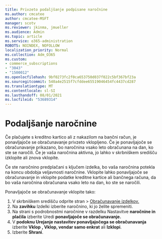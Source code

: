 ```yaml
---
title: Privzeto podaljšanje podpisane naročnine
ms.author: cmcatee
author: cmcatee-MSFT
manager: scotv
ms.reviewer: jkinma, jmueller
ms.audience: Admin
ms.topic: article
ms.service: o365-administration
ROBOTS: NOINDEX, NOFOLLOW
localization_priority: Normal
ms.collection: Adm_O365
ms.custom:
- commerce_subscriptions
- "3043"
- "1500012"
ms.openlocfilehash: 9bf0273fc2f0ca653750d037f022c5bf367bf23a
ms.sourcegitcommit: 540a4e2515f7cfddee65519046454fc4437cd287
ms.translationtype: MT
ms.contentlocale: sl-SI
ms.lasthandoff: 08/01/2021
ms.locfileid: "53689314"
---
```

# <a name="renewing-your-subscription"></a>Podaljšanje naročnine

Če plačujete s kreditno kartico ali z nakazilom na bančni račun, je ponavljajoče se obračunavanje privzeto vklopljeno. Če je ponavljajoče se obračunavanje prikazano, bo naročnina vsako leto obračunana na dan, ko ste se naročili. Če je vaša naročnina aktivna, jo lahko v skrbniškem središču izklopite ali znova vklopite.

Če ste naročnino predplačani s ključem izdelka, bo vaša naročnina potekla na koncu obdobja veljavnosti naročnine. Vklopite lahko ponavljajoče se obračunavanje in vklopite podatke kreditne kartice ali bančnega računa, da bo vaša naročnina obračunana vsako leto na dan, ko ste se naročili.

Ponavljajoče se obračunavanje vklopite tako:

1. V skrbniškem središču odprite stran  >  [Obračunavanje izdelkov.](https://go.microsoft.com/fwlink/p/?linkid=842054)
2. Na **zavihku** Izdelki izberite naročnino, ki jo želite spremeniti.
3. Na strani s podrobnostmi naročnine v razdelku Nastavitve **naročnine in plačila** izberite Uredi **ponavljajoče se obračunavanje.**
4. V **podoknu Urejanje nastavitev ponavljajočega se obračunavanja** izberite **Vklop** **, Vklop, vendar samo enkrat** ali **Izklopi**.
5. Izberite **Shrani**. 